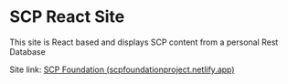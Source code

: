 # SCP React Site

This site is React based and displays SCP content from a personal Rest Database

Site link:
[SCP Foundation (scpfoundationproject.netlify.app)](https://scpfoundationproject.netlify.app/)
